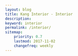 ```yaml
---
layout: blog
title: Kang Interior - Interior
description:
keyword: interior
permalink: /interior/
sitemap:
    priority: 0.7
    lastmod: 2017-11-02
    changefreq: weekly
---
```

